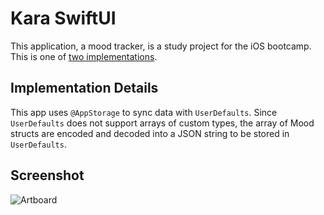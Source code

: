 # Kara SwiftUI

This application, a mood tracker, is a study project for the iOS bootcamp. This is one of [two implementations](https://github.com/they-them-archive/kara-uikit).

## Implementation Details

This app uses `@AppStorage` to sync data with `UserDefaults`. Since `UserDefaults` does not support arrays of custom types, the array of Mood structs are encoded and decoded into a JSON string to be stored in `UserDefaults`.

## Screenshot

![Artboard](https://user-images.githubusercontent.com/6799989/101291106-6d395380-37d4-11eb-9a6d-afeeab036850.png)
